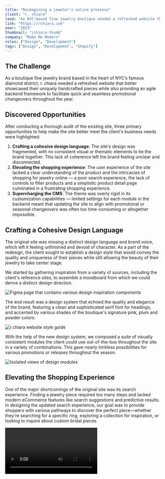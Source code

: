 ```yaml
---
title: "Reimagining a jeweler's online presence"
client: "r. chiara"
lead: "An NYC-based fine jewelry boutique needed a refreshed website that better showcased their bespoke pieces, along with an agile backend framework for seamless promotional changeovers."
link: "https://rchiara.com"
year: "2023"
thumbnail: "rchiara-thumb"
company: "Make Me Modern"
roles: ["Design", "Development"]
tags: ["Design", "Development", "Shopify"]
---
```


<!-- markdownlint-disable no-inline-html -->

<script>
  import Divider from '$lib/Divider.svelte';
  import Video from '$lib/Video.svelte';
  import Image from '$lib/Image.svelte';
  import MetricsWrapper from '$lib/MetricsWrapper.svelte';
  import Metric from '$lib/Metric.svelte';
  import Disclaimer from '$lib/Disclaimer.svelte';
</script>

## The Challenge

As a boutique fine jewelry brand based in the heart of NYC’s famous diamond district, r. chiara needed a refreshed website that better showcased their uniquely handcrafted pieces while also providing an agile backend framework to facilitate quick and seamless promotional changeovers throughout the year.

## Discovered Opportunities

After conducting a thorough audit of the existing site, three primary opportunities to help make the site better meet the client's business needs were highlighted:

1. **Crafting a cohesive design language**: The site's design was fragmented, with no consistent visual or thematic elements to tie the brand together. This lack of coherence left the brand feeling unclear and disconnected.
2. **Elevating the shopping experience**: The user experience of the site lacked a clear understanding of the product and the intricacies of shopping for jewelry online — a poor search experience, the lack of controls to filter products and a simplistic product detail page culminated in a frustrating shopping experience.
3. **Supercharging the CMS**: The theme was overly rigid in its customization capabilities — limited settings for each module in the backend meant that updating the site to align with promotional or seasonal changeovers was often too time-consuming or altogether impossible.

<Divider />

## Crafting a Cohesive Design Language

The original site was missing a distinct design language and brand voice, which left it feeling unfinished and devoid of character. As a part of the redesign, the client sought to establish a design style that would convey the quality and uniqueness of their pieces while still allowing the beauty of their jewelry to take center stage.

We started by gathering inspiration from a variety of sources, including the client's reference sites, to assemble a moodboard from which we could derive a distinct design direction.

<Image name="rchiara-process-1" caption="A look into our ideation space" alt="Figma page that contains various design inspiration components" />

The end result was a design system that echoed the quality and elegance of the brand, featuring a clean and sophisticated serif font for headings, and accented by various shades of the boutique's signature pink, plum and powder colors.

<Image name="rchiara-styleguide" caption="A sampling of design elements used across the site" alt="r.chiara website style guide" />

With the help of the new design system, we composed a suite of visually consistent modules the client could use out-of-the-box throughout the site in a variety of combinations.  This gave nearly limitless possibilities for various promotions or releases throughout the season.

<Image name="rchiara-modules" caption="A look at a few of the content modules used on the site" alt="Isolated views of design modules" />

<Divider />

## Elevating the Shopping Experience

One of the major shortcomings of the original site was its search experience. Finding a jewelry piece required too many steps and lacked modern eCommerce features like search suggestions and predictive results. In designing the updated search experience, our goal was to provide shoppers with various pathways to discover the perfect piece—whether they're searching for a specific ring, exploring a collection for inspiration, or looking to inquire about custom bridal pieces.

<Video name="rchiara-video-search" caption="The new predictive search feature in action"/>

Product filtering and sorting on the previous site were notably limited, providing just a handful of options. Our redesigned experience gave shoppers more control, enabling them to easily filter products by price range and metal type, ensuring they could find exactly what they were looking for.

<Video name="rchiara-video-filter" caption="Shoppers can filter by price, metal, gemstone and more"/>

A key highlight of our redesign was the transformation of the product detail page, where we aimed to enhance the way shoppers interact with and appreciate the jewelry. The client desired the capability to include high-resolution videos to showcase their jewelry, along with the option to zoom in on images. Our solution was a comprehensive media gallery that allowed shoppers to explore each piece in stunning detail.

<Video name="rchiara-video-pdp" caption="An enhanced shopping experience on the main product page"/>

<Divider />

## Supercharging the CMS

A crucial component of the redesign was ensuring the client had control over the content and layout via Shopify's content management system. The previous theme was purchased through Shopify's theme market, meaning it lacked a lot of the settings that we were able to offer with a bespoke theme.

To help differentiate sections on each page and break up large areas of white space, nearly every module included a `color_scheme` setting to change the foreground, background and accent colors. They could even create their own color schemes if they desired.

This gave the client the freedom to test out different looks and color combinations across the site without having to go through our development team.

<Image name="rchiara-cms-colors" caption="Shopify's global settings schema allowed us to compose the color schemes used on the store" alt="Color scheme creation process" />

Along the same lines, we intentionally designed the content modules to support a few different layouts that gave the client a variety of options to display copy and media across the site.

The hero module, for example, came packaged with a selection of layouts that could accomodate images with varying focal points. Given that one of the client's chief complaints with the old theme was that the text in the hero section was often blocking important parts of the image, it was imperative that we developed a toolkit that remedied these recurring issues.

<Image name="rchiara-hero" caption="Our new hero module opened up hundreds of new possibilies" alt="Views of a variety of different hero section lockups that are possible" />

To keep everything regarding the site's customization capabilities organized and easily accessible for the client, we set aside ample time to carefully document each module and it's various settings on a dedicated GitBook microsite.

<Image name="rchiara-docs" caption="A look at the GitBook site containing documentation for the store's CMS" alt="View of the r.chiara GitBook on a page titled Popups" />

<Divider />

## Outcomes

After two months of work, we shipped a fully customized Shopify theme that was built on the foundations of cohesive design, an elevated shopping experience, and a content management system that was developed with the future in mind. Not only did we completely revamp the store, but we also developed a set of docs that the client could easily refer to when making changes to the store post-launch, with the goal of reducing the need to go through our development team first for the more trivial updates and giving the power of content back to the client.

Looking back two months after we launched the new theme, we were pleased to find that the store had improved on three key metrics when compared to the final two-month period sporting the old theme:

<MetricsWrapper>
  <Metric name="Total Sales" delta={49} />
  <Metric name="Avg Order Value" delta={88} />
  <Metric name="Returning Customer Rate" delta={42} />
</MetricsWrapper>

<Disclaimer>as of August 24, 2024</Disclaimer>

<Divider />

## Takeaways

Above all, this project was a prime example of how crucial a proper CMS is to a successful website redesign. One the client's biggest issues with the old site was the lack of control they had over different aspects of the store and its content. Building around a robust content management system challenged a lot of our initial design choices, but ultimately helped us develop a storefront that was built to handle a variety of configurations over time. It was a valuable lesson in putting both the user and client experience at the forefront of the design process.